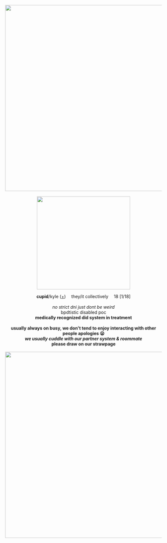 <p align="center">
  <img src="[https://64.media.tumblr.com/4b94569dbcd42effe87d15fcbdc0f947/bda8b752119b2997-e9/s1280x1920/ae2a968bb66e38ce05f0abab8a94b7be1864e2e2.jpg](https://file.garden/Zj8MKPoh-G9Y8EJE/borders/mine/sdivred1.png)" width="600px">
  <br><br> <img src="https://64.media.tumblr.com/b22663e9303c3c240220acf3f13c5ed2/d4bbd40d204dba2e-ed/s2048x3072/d668e398f64df1b238ba61293609448997445c4c.pnj" width="300px">
</p>


</p>
<p align="center">
  <b>cupid</b>/kyle (<a href="https://pronouns.cc/@irlcupid">+</a>) <img src="https://i.postimg.cc/76GFHx9N/IMG-4962.gif" width="10px"> they/it collectively <img src="https://i.postimg.cc/76GFHx9N/IMG-4962.gif" width="10px"> 18 [1/18]
  <br><br>
<i>no strict dni just dont be weird</i>
<br>bpdtistic disabled poc
<br><b>medically recognized did system in treatment
<br><br>
usually always on busy, we don't tend to enjoy interacting with other people apologies 😦
<br> <i>we usually cuddle with our partner system & roommate</i>
<br> <b>please draw on our strawpage</b>
<br>
<br> <img src="https://camo.githubusercontent.com/d102208e7e88109cc4652ff258dbf4930158edee093e46b3e68d9cbec7c5082c/68747470733a2f2f36342e6d656469612e74756d626c722e636f6d2f34623934353639646263643432656666653837643135666362646330663934372f626461386237353231313962323939372d65392f733132383078313932302f616532613936386262363665333863653035663061626162386139346237626531383634653265322e6a7067" width="600px">
</p>
